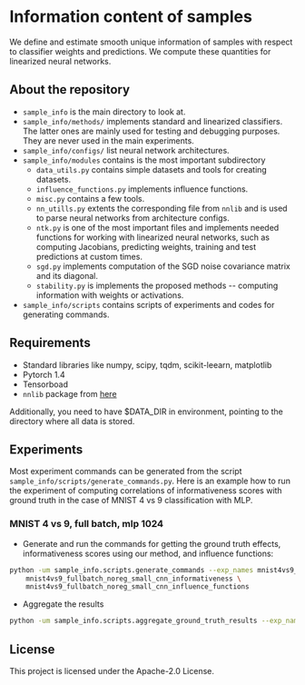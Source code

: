 # Information content of samples
We define and estimate smooth unique information of samples with respect to classifier weights and predictions. We compute these quantities for linearized neural networks.

## About the repository
* `sample_info` is the main directory to look at.
* `sample_info/methods/` implements standard and linearized classifiers. The latter ones are mainly used for testing and debugging purposes. They are never used in the main experiments.
* `sample_info/configs/` list neural network architectures.
* `sample_info/modules` contains is the most important subdirectory
  * `data_utils.py` contains simple datasets and tools for creating datasets.
  * `influence_functions.py` implements influence functions.
  * `misc.py` contains a few tools.
  * `nn_utills.py` extents the corresponding file from `nnlib` and is used to parse neural networks from architecture configs.
  * `ntk.py` is one of the most important files and implements needed functions for working with linearized neural networks, such as computing Jacobians, predicting weights, training and test predictions at custom times.
  * `sgd.py` implements computation of the SGD noise covariance matrix and its diagonal.
  * `stability.py` is implements the proposed methods -- computing information with weights or activations.
* `sample_info/scripts` contains scripts of experiments and codes for generating commands.

## Requirements
* Standard libraries like numpy, scipy, tqdm, scikit-leearn, matplotlib
* Pytorch 1.4
* Tensorboad
* `nnlib` package from [here](https://github.com/hrayrhar/nnlib/tree/master/nnlib)

Additionally, you need to have $DATA_DIR in environment, pointing to the directory where all data is stored.

## Experiments
Most experiment commands can be generated from the script `sample_info/scripts/generate_commands.py`.
Here is an example how to run the experiment of computing correlations of informativeness scores with ground truth in 
the case of MNIST 4 vs 9 classification with MLP.

### MNIST 4 vs 9, full batch, mlp 1024
*  Generate and run the commands for getting the ground truth effects, informativeness scores using our method,
and influence functions:
```bash
python -um sample_info.scripts.generate_commands --exp_names mnist4vs9_fullbatch_noreg_small_cnn_ground_truth \
    mnist4vs9_fullbatch_noreg_small_cnn_informativeness \
    mnist4vs9_fullbatch_noreg_small_cnn_influence_functions
```
* Aggregate the results
```bash
python -um sample_info.scripts.aggregate_ground_truth_results --exp_name mnist4vs9_fullbatch_noreg_small_cnn -n 1000
```

## License

 This project is licensed under the Apache-2.0 License.
